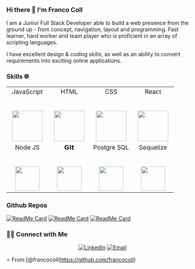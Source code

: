 
### Hi there 👋 I'm Franco Coll


<div>
 <p>
I am a Junior Full Stack Developer able to build a web presence from the ground up - from concept, navigation, layout and programming. Fast learner, hard worker and team player who is proficient in an array of scripting languages.

I have excellent design & coding skills, as well as an ability to convert requirements into exciting online applications.
</p>
</div>

### Skills 🌐

<table>
  <tbody>
    <tr valign="top">
      <td width="25%" align="center">
        <span>JavaScript</span><br><br><br>
        <img src="https://cdn.jsdelivr.net/npm/programming-languages-logos/src/javascript/javascript.png" height="80">
      </td>
      <td width="25%" align="center">
        <span>HTML</span><br><br><br>
        <img src="https://cdn-icons-png.flaticon.com/512/143/143655.png" height="80">
      </td>
      <td width="25%" align="center">
        <span>CSS</span><br><br><br>
        <img src="https://cdn-icons-png.flaticon.com/512/732/732190.png" height="80">
      </td>
      <td width="25%" align="center">
        <span>React</span><br><br><br>
        <img src="https://cdn-icons-png.flaticon.com/512/1126/1126012.png" height="80">
      </td>
    </tr>
    <tr valign="top">
      <td width="25%" align="center">
        <span>Node JS</span><br><br><br>
        <img height="64px" src="https://cdn-icons-png.flaticon.com/512/919/919825.png">
      </td>
      <td width="25%" align="center">
        <span>𝗚𝗶𝘁</span><br><br><br>
        <img height="64px" src="https://cdn.svgporn.com/logos/git-icon.svg">
      </td>
      <td width="25%" align="center">
        <span>Postgre SQL</span><br><br><br>
        <img height="64px" src="https://cdn.svgporn.com/logos/postgresql.svg">
      </td>
      <td width="25%" align="center">
        <span>Sequelize</span><br><br><br>
        <img height="64px" src="https://cdn.svgporn.com/logos/sequelize.svg">
      </td>
    </tr>
  </tbody>
</table>


### Github Repos

[![ReadMe Card](https://github-readme-stats.vercel.app/api/pin/?username=francocoll&repo=portfoli&show_owner=true)](https://github.com/francocoll/portfoli)
[![ReadMe Card](https://github-readme-stats.vercel.app/api/pin/?username=francocoll&repo=criptos-react-vite&show_owner=true)](https://github.com/francocoll/criptos-react-vite)
[![ReadMe Card](https://github-readme-stats.vercel.app/api/pin/?username=francocoll&repo=control_presupuesto_vite&show_owner=true)](https://github.com/francocoll/control_presupuesto_vite)

<h3> 🤝🏻 Connect with Me </h3>

<p align="center">
<a href="https://www.linkedin.com/in/franco-coll/" target="_blank"><img alt="LinkedIn" src="https://img.shields.io/badge/LinkedIn-@francocoll-blue?style=flat&logo=linkedin"></a>
<a href="mailto:francoadrian.coll2012@gmail.com"><img alt="Email" src="https://img.shields.io/badge/Email-francoadrian.coll2012@gmail.com-blue?style=flat&logo=gmail"></a>
</p>


⭐️ From [@francocoll(https://github.com/francocoll)

